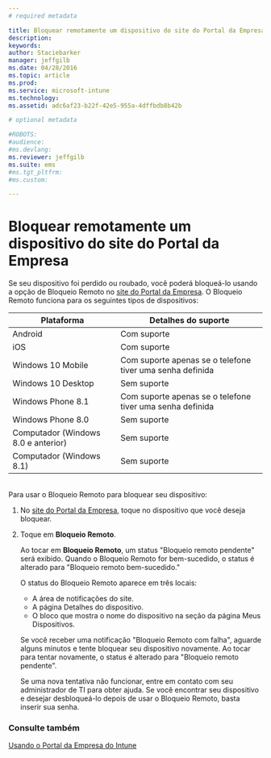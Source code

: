 ```yaml
---
# required metadata

title: Bloquear remotamente um dispositivo do site do Portal da Empresa | Microsoft Intune
description:
keywords:
author: Staciebarker
manager: jeffgilb
ms.date: 04/28/2016
ms.topic: article
ms.prod:
ms.service: microsoft-intune
ms.technology:
ms.assetid: adc6af23-b22f-42e5-955a-4dffbdb8b42b

# optional metadata

#ROBOTS:
#audience:
#ms.devlang:
ms.reviewer: jeffgilb
ms.suite: ems
#ms.tgt_pltfrm:
#ms.custom:

---
```



# Bloquear remotamente um dispositivo do site do Portal da Empresa

Se seu dispositivo foi perdido ou roubado, você poderá bloqueá-lo usando a opção de Bloqueio Remoto no [site do Portal da Empresa](http://portal.manage.microsoft.com). O Bloqueio Remoto funciona para os seguintes tipos de dispositivos:

Plataforma  |Detalhes do suporte  
---------|---------
Android | Com suporte       
iOS | Com suporte
Windows 10 Mobile | Com suporte apenas se o telefone tiver uma senha definida     
Windows 10 Desktop | Sem suporte  
Windows Phone 8.1 | Com suporte apenas se o telefone tiver uma senha definida
Windows Phone 8.0 | Sem suporte
Computador (Windows 8.0 e anterior) | Sem suporte       
Computador (Windows 8.1) | Sem suporte

</br>
Para usar o Bloqueio Remoto para bloquear seu dispositivo:

1.  No [site do Portal da Empresa](http://portal.manage.microsoft.com), toque no dispositivo que você deseja bloquear.

2.  Toque em **Bloqueio Remoto**.

    Ao tocar em **Bloqueio Remoto**, um status "Bloqueio remoto pendente" será exibido.  Quando o Bloqueio Remoto for bem-sucedido, o status é alterado para "Bloqueio remoto bem-sucedido."

    O status do Bloqueio Remoto aparece em três locais:

    * A área de notificações do site. 
    * A página Detalhes do dispositivo.
    * O bloco que mostra o nome do dispositivo na seção da página Meus Dispositivos.

    Se você receber uma notificação "Bloqueio Remoto com falha", aguarde alguns minutos e tente bloquear seu dispositivo novamente. Ao tocar para tentar novamente, o status é alterado para "Bloqueio remoto pendente". 

    Se uma nova tentativa não funcionar, entre em contato com seu administrador de TI para obter ajuda. Se você encontrar seu dispositivo e desejar desbloqueá-lo depois de usar o Bloqueio Remoto, basta inserir sua senha.


### Consulte também
[Usando o Portal da Empresa do Intune](using-the-intune-company-portal-website.md)

<!--HONumber=May16_HO3-->


